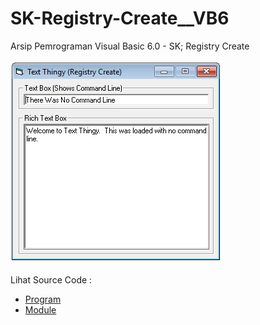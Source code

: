 # SK-Registry-Create__VB6
Arsip Pemrograman Visual Basic 6.0 - SK; Registry Create<br><br>
<img src="https://github.com/RizkyKhapidsyah/SK-Registry-Create__VB6/blob/main/result/001.PNG"><br><br>
Lihat Source Code : <br>
- <a href="https://github.com/RizkyKhapidsyah/SK-Registry-Create__VB6/blob/main/frmMain.frm">Program</a><br>
- <a href="https://github.com/RizkyKhapidsyah/SK-Registry-Create__VB6/blob/main/RegCreate.bas">Module</a><br></a>
